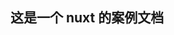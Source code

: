 <!--
 * @Author: zhoulf
 * @FilePath: /nuxt-vue/README.MD
 * @Date: 2023-05-18 15:12:30
 * @LastEditors: zhoulf
 * @LastEditTime: 2023-05-18 15:12:43
 * @Description:
-->

## 这是一个 nuxt 的案例文档
